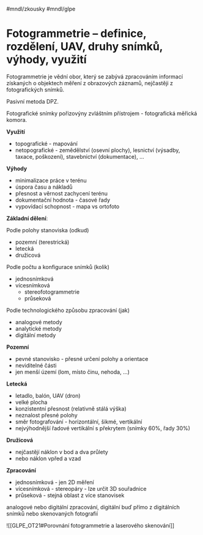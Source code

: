 #mndl/zkousky #mndl/glpe
# Fotogrammetrie – definice, rozdělení, UAV, druhy snímků, výhody, využití

Fotogrammetrie je vědní obor, který se zabývá zpracováním informací získaných o objektech měření z obrazových záznamů, nejčastěji z fotografických snímků.

Pasivní metoda DPZ.

Fotografické snímky pořizovýny zvláštním přístrojem - fotografická měřická komora.

**Využití**
- topografické - mapování
- netopografické - zemědělství (osevní plochy), lesnictví (výsadby, taxace, poškození), stavebnictví (dokumentace), ...

**Výhody**
- minimalizace práce v terénu
- úspora času a nákladů
- přesnost a věrnost zachycení terénu
- dokumentační hodnota - časové řady
- vypovídací schopnost - mapa vs ortofoto


**Základní dělení**:

Podle polohy stanoviska (odkud)
- pozemní (terestrická)
- letecká
- družicová

Podle počtu a konfigurace snímků (kolik)
- jednosnímková
- vícesnímková
	- stereofotogrammetrie
	- průseková

Podle technologického způsobu zpracování (jak)
-	analogové metody
-	analytické metody
-	digitální metody

**Pozemní**
- pevné stanovisko - přesné určení polohy a orientace
- neviditelné části
- jen menší území (lom, místo činu, nehoda, ...)

**Letecká**
- letadlo, balón, UAV (dron)
- velké plocha
- konzistentní přesnost (relativně stálá výška)
- neznalost přesné polohy
- směr fotografování - horizontální, šikmé, vertikální
- nejvýhodnější řadové vertikální s překrytem (snímky 60%, řady 30%)

**Družicová**
- nejčastějí náklon v bod a dva průlety
- nebo náklon vpřed a vzad

**Zpracování**
- jednosnímková - jen 2D měření
- vícesnímková - stereopáry - lze určit 3D souřadnice
- průseková - stejná oblast z více stanovisek

analogové nebo digitální zpracování, digitální buď přímo z digitálních snímků nebo skenovaných fotografií

![[GLPE_OT21#Porovnání fotogrammetrie a laserového skenování]]
